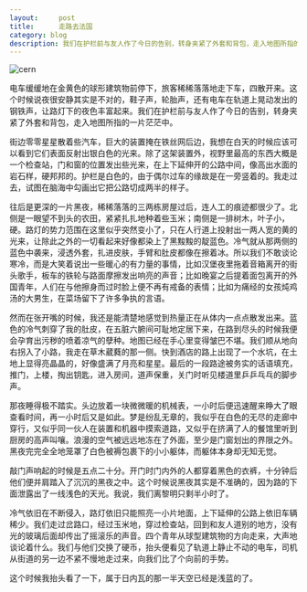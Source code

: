 ```yaml
---
layout:     post
title:      走路去法国 
category: blog
description: 我们在护栏前与友人作了今日的告别，转身夹紧了外套和背包，走入地图所指的一片茫茫中。
---
```

![cern](http://imglf0.nosdn.127.net/img/UlJvNXBPT29FZGJ4RkpURzk1YTNvamVPL2UwU1l2YlQxd2xuZXpENk5SNjRYTDZxb01tRG1nPT0.jpg?imageView&thumbnail=500x0&quality=96&stripmeta=0&type=jpg)

电车缓缓地在金黄色的球形建筑物前停下，旅客稀稀落落地走下车，四散开来。这个时候说夜很安静其实是不对的，鞋子声，轮胎声，还有电车在轨道上晃动发出的钢铁声，让路灯下的夜色丰富起来。我们在护栏前与友人作了今日的告别，转身夹紧了外套和背包，走入地图所指的一片茫茫中。

街边零零星星散着些汽车，巨大的装置掩在铁丝网后边，我想在白天的时候应该可以看到它们表面反射出银白色的光来。除了这架装置外，视野里最高的东西大概是一个检查站，门和窗的位置发出些光来，在上下延伸开的公路中间，像高出水面的岩石样，硬邦邦的。护栏是白色的，由于偶尔过车的缘故是在一旁竖着的。我走过去，试图在脑海中勾画出它把公路切成两半的样子。

往后是更深的一片黑夜，稀稀落落的三两栋房屋过后，连人工的痕迹都很少了。北侧是一眼望不到头的农田，紧紧扎扎地种着些玉米；南侧是一排树木，叶子小，硬。路灯的势力范围在这里似乎突然变小了，只在人行道上投射出一两人宽的黄的光来，让除此之外的一切看起来好像都染上了黑黢黢的靛蓝色。冷气就从那两侧的蓝色中袭来，浸透外套，扎进皮肤，手臂和肚皮都像在擦着冰。所以我们不敢谈论寒冷，而是大笑着说出一些暖心的有力量的事情，比如汉堡夜里拖着音箱离开的街头歌手，板车的铁轮与路面摩擦发出响亮的声音；比如晚宴之后提着面包离开的外国青年，人们在与他擦身而过时脸上便不再有戒备的表情；比如为痛经的女孩炖鸡汤的大男生，在菜场留下了许多争执的言语。

然而在张开嘴的时候，我还是能清楚地感觉到热量正在从体内一点点散发出来。蓝色的冷气刺穿了我的肚皮，在五脏六腑间可耻地定居下来，在路到尽头的时候我便会孕育出污秽的喷着凉气的孽种。地图已经在手心里变得皱巴不堪。我们顺从地向右拐入了小路，我走在草木葳蕤的那一侧。快到酒店的路上出现了一个水坑，在土地上显得亮晶晶的，好像盛满了月亮和星星。最后的一段路途被务实的话语填充，推门，上楼，掏出钥匙，进入房间，道声保重，关门时听见楼道里乒乒乓乓的脚步声。

那夜睡得极不踏实。头边放着一块微微暖的机械表，一小时后便迅速醒来睁大了眼查看时间，再一小时后又是如此。梦是纷乱无章的，我似乎在白色的无尽的走廊中穿行，又似乎同一伙人在装置和机器中摸索道路，又似乎在挤满了人的餐馆里听到厨房的高声叫嚷。浪漫的空气被远远地冻在了外面，至少是门窗划出的界限之外。黑夜完完全全地笼罩了白色被褥包裹下的小小躯体，而躯体本身却无知无觉。

敲门声响起的时候是五点二十分。开门时门内外的人都穿着黑色的衣裤，十分钟后他们便并肩踏入了沉沉的黑夜之中。这个时候说黑夜其实是不准确的，因为路的下面泄露出了一线浅色的天光。我说，我们离黎明只剩半小时了。

冷气依旧在不断侵入，路灯依旧只能照亮一小片地面，上下延伸的公路上依旧车辆稀少。我们走过岔路口，经过玉米地，穿过检查站，回到和友人道别的地方，没有光的玻璃后面却传出了摇滚乐的声音。四个青年从球型建筑物的方向走来，大声地谈论着什么。我们与他们交换了硬币，抬头便看见了轨道上静止不动的电车，司机从街道的另一边不紧不慢地走过来，向我们比了个向前的手势。

这个时候我抬头看了一下，属于日内瓦的那一半天空已经是浅蓝的了。